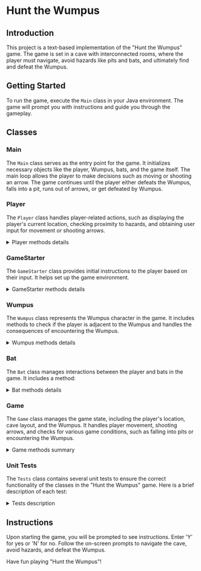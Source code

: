 # Hunt the Wumpus

## Introduction

This project is a text-based implementation of the "Hunt the Wumpus" game. The game is set in a cave with interconnected rooms, where the player must navigate, avoid hazards like pits and bats, and ultimately find and defeat the Wumpus.

## Getting Started

To run the game, execute the `Main` class in your Java environment. The game will prompt you with instructions and guide you through the gameplay.

## Classes

### Main

The `Main` class serves as the entry point for the game. It initializes necessary objects like the player, Wumpus, bats, and the game itself. The main loop allows the player to make decisions such as moving or shooting an arrow. The game continues until the player either defeats the Wumpus, falls into a pit, runs out of arrows, or get defeated by Wumpus.

### Player

The `Player` class handles player-related actions, such as displaying the player's current location, checking proximity to hazards, and obtaining user input for movement or shooting arrows.

<details>
<summary> Player methods details </summary>


#### `getPlace`

- **Description:** Retrieves the current player's location.

- **Return:** The player's current location.

#### `setPlace`

- **Description:** Sets the current player's location.

- **Parameters:**
  - `playerLocation`: The new location for the player to move.

#### `locationOutput`

- **Description:** Displays the current player's location and available caves.

- **Parameters:**
  - `game`: The `Game` object to access `Game` class methods.

#### `isRightStep`

- **Description:** Checks if the step made by the player is valid.

- **Parameters:**
  - `input`: The value chosen by the player to move to.
  - `game`: The `Game` object needed to access `Game` class methods.

- **Return:** Whether the move made is valid or not.

#### `nextToWumpus`

- **Description:** Informs the player about the proximity of the Wumpus.

- **Parameters:**
  - `game`: The `Game` object needed to access `Game` class methods.
  - `wumpus`: The `Wumpus` object needed to access `Wumpus` class methods.

#### `nextToBats`

- **Description:** Informs the player about the proximity of bats.

- **Parameters:**
  - `game`: The `Game` object needed to access `Game` class methods.

#### `nextToPits`

- **Description:** Informs the player about the proximity of pits.

- **Parameters:**
  - `game`: The `Game` object needed to access `Game` class methods.

#### `shootArrow`

- **Description:** Manages the player's arrow shooting mechanism. Handles shooting in adjacent caves, killing bats, checking for Wumpus, counting arrows, and scaring the Wumpus.

- **Parameters:**
  - `game`: The `Game` object needed to access `Game` class methods.
  - `wumpus`: The `Wumpus` object needed to access `Wumpus` class methods.

- **Return:** Boolean indicating whether the game continues.

</details>

### GameStarter

The `GameStarter` class provides initial instructions to the player based on their input. It helps set up the game environment.

<details>
<summary> GameStarter methods details </summary>

#### `starterInstructions`

- **Description:** Displays introductory instructions and a map for the game.

- **Parameters:**
  - `showOrNot`: A string indicating whether to show the instructions and map. (Accepts "Y", "y", "Yes" to show, and any other input to skip.)


</details>

### Wumpus

The `Wumpus` class represents the Wumpus character in the game. It includes methods to check if the player is adjacent to the Wumpus and handles the consequences of encountering the Wumpus.

<details>
<summary> Wumpus methods details </summary>

#### `getWumpusLoc`

- **Description:** Returns the location of the Wumpus.

- **Return:** The Wumpus location.

#### `setWumpusLoc`

- **Description:** Sets the location of the Wumpus.

- **Parameters:**
  - `wumpusLocation`: The generated location of the Wumpus.

#### `WumpusTrap`

- **Description:** Checks if the player entered the Wumpus cave. Terminate the program if true.

- **Parameters:**
  - `currentPlace`: The current location of the player.

- **Return:** Boolean indicating whether the game continues.

#### `scareWumpus`

- **Description:** If the player shoots an arrow next to a Wumpus cave but didn't kill it, the Wumpus relocates to another cave.

- **Parameters:**
  - `shot`: The location where the arrow was shot.
  - `currentPlace`: The current location of the player.
  - `game`: The `Game` object required to access `Game` class methods.

- **Return:** Boolean indicating whether the game continues.

</details>

### Bat

The `Bat` class manages interactions between the player and bats in the game. It includes a method:

<details>
<summary>Bat methods details</summary>

#### `batTrap`

- **Description:** Checks if the player encounters bats. If the bats lead the player to a pit or the Wumpus, the method terminates the game.

- **Parameters:**
  - `currentPlace`: The current location of the player.
  - `game`: The `Game` object required to access `Game` class methods.
  - `wumpus`: The `Wumpus` object required to access `Wumpus` class methods.
  - `player`: The `Player` object required to access `Player` class methods.

- **Return:** Boolean indicating whether the game continues.

#### `checkBatLocation`

- **Description:** Checks if the player is in the same location as bats.

- **Parameters:**
  - `currentPlace`: The current location of the player.
  - `game`: The `Game` object required to access `Game` class methods.

- **Return:** Boolean indicating whether the player encounters bats.

</details>

### Game

The `Game` class manages the game state, including the player's location, cave layout, and the Wumpus. It handles player movement, shooting arrows, and checks for various game conditions, such as falling into pits or encountering the Wumpus.

<details>
<summary> Game methods summary </summary>

#### `Constructor`

- **Description:** Initializes the game state, randomly generating cave locations for pits, bats, and the Wumpus.

#### `generateCaveConnections`

- **Description:** Defines cave connections forming a dodecahedron.

- **Return:** `HashMap<Integer, Integer[]>` representing nodes that can be accessed.

#### `generateRandomNumber`

- **Description:** Generates a random number between 1 and 20 (inclusive).

- **Return:** The random number.

#### `generateUniqueLocation`

- **Description:** Generates a unique location for game objects.

- **Return:** A unique location.

#### `generateUniqueLocations`

- **Description:** Generates a set of unique locations that have not been used in the game.

- **Parameters:**
  - `count`: The number of unique locations to generate.

- **Return:** An array of unique locations.

#### `getUserInput`

- **Description:** Gets user input for the next move.

- **Return:** The user input as a character ('S' for Shoot, 'W' for Walk).

#### `moveCave`

- **Description:** Moves to a new cave based on user input.

- **Parameters:**
  - `game`: The `Game` object needed to access `Game` class methods.
  - `player`: The `Player` object needed to access `Player` class methods.

#### `pitTrap`

- **Description:** Checks if the player falls into a pit trap.

- **Parameters:**
  - `currentPlace`: The current location of the player.

- **Return:** Boolean indicating whether the game is still running.

#### `getPits`

- **Description:** Returns the individual location of a pit.

- **Parameters:**
  - `index`: Used to indicate the location to find the exact needed coordinate.

- **Return:** The individual pit location.

#### `getPitsArr`

- **Description:** Returns an array of locations of pits.

- **Return:** The array of pit locations.

#### `getBats`

- **Description:** Returns the individual location of a bat.

- **Parameters:**
  - `index`: Used to indicate the location to find the exact needed coordinate.

- **Return:** The individual bat location.

#### `getBatsArr`

- **Description:** Returns an array of locations of bats.

- **Return:** The array of bat locations.

#### `setBats`

- **Description:** Sets the location of an individual bat.

- **Parameters:**
  - `index`: Used to indicate the location to find the exact needed coordinate.
  - `newVal`: The new location value for bats.

</details>

### Unit Tests

The `Tests` class contains several unit tests to ensure the correct functionality of the classes in the "Hunt the Wumpus" game. Here is a brief description of each test:

<details>
<summary> Tests description </summary>

#### `testKillWumpus`

- **Description:** Checks if the player successfully kills the Wumpus. The test sets up the Wumpus location and invokes the `killWumpus` method to validate the game outcome.

#### `testDontKillWumpus`

- **Description:** Checks if the player fails to kill the Wumpus. The test sets up the Wumpus location and invokes the `killWumpus` method with a different location to validate the game outcome.

#### `testKillBat`

- **Description:** Checks if the player successfully kills a bat. The test sets up the bat locations and invokes the `killBat` method to verify that at least one bat is killed.

#### `playerFinishItsArrows`

- **Description:** Checks if the game recognizes when the player finishes all arrows. The test sets up the player's remaining arrows and invokes the `arrowCounter` method to validate the game outcome.

#### `testScareWumpus`

- **Description:** Checks if the Wumpus relocates after the player shoots an arrow next to it. The test sets up the Wumpus location and invokes the `scareWumpus` method to validate the Wumpus relocation.

#### `testWalking_ValidUserInput`

- **Description:** Checks if the player can successfully move to an accessible cave. The test sets up the player's current location and invokes the `isRightStep` method to validate a valid move.

#### `testWalking_InvalidUserInput`

- **Description:** Checks if the player cannot move to an inaccessible cave. The test sets up the player's current location and invokes the `isRightStep` method to validate an invalid move.

#### `testPitTrap_PlayerFallsInPit`

- **Description:** Checks if the player loses the game when falling into a pit. The test sets up the pit locations and invokes the `pitTrap` method to validate the game outcome.

#### `testPitTrap_PlayerDoesNotFallInPit`

- **Description:** Checks if the player does not lose the game when not falling into a pit. The test sets up the pit locations and invokes the `pitTrap` method to validate the game outcome.

#### `testWumpusTrap_PlayerEntersWumpus`

- **Description:** Checks if the player loses the game when entering the Wumpus cave. The test sets up the Wumpus location and invokes the `WumpusTrap` method to validate the game outcome.

</details>


## Instructions

Upon starting the game, you will be prompted to see instructions. Enter 'Y' for yes or 'N' for no. Follow the on-screen prompts to navigate the cave, avoid hazards, and defeat the Wumpus.

Have fun playing "Hunt the Wumpus"!
